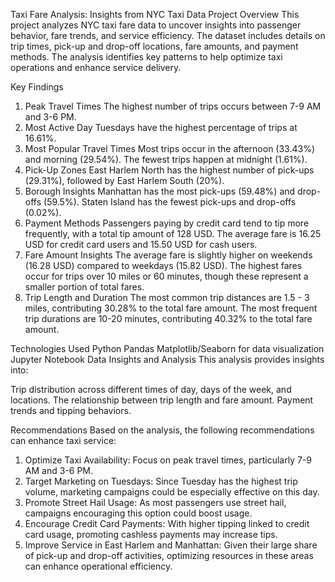 Taxi Fare Analysis: Insights from NYC Taxi Data
Project Overview
This project analyzes NYC taxi fare data to uncover insights into passenger behavior, fare trends, and service efficiency. The dataset includes details on trip times, pick-up and drop-off locations, fare amounts, and payment methods. The analysis identifies key patterns to help optimize taxi operations and enhance service delivery.

Key Findings
1. Peak Travel Times
The highest number of trips occurs between 7-9 AM and 3-6 PM.
2. Most Active Day
Tuesdays have the highest percentage of trips at 16.61%.
3. Most Popular Travel Times
Most trips occur in the afternoon (33.43%) and morning (29.54%).
The fewest trips happen at midnight (1.61%).
4. Pick-Up Zones
East Harlem North has the highest number of pick-ups (29.31%), followed by East Harlem South (20%).
5. Borough Insights
Manhattan has the most pick-ups (59.48%) and drop-offs (59.5%).
Staten Island has the fewest pick-ups and drop-offs (0.02%).
6. Payment Methods
Passengers paying by credit card tend to tip more frequently, with a total tip amount of 128 USD.
The average fare is 16.25 USD for credit card users and 15.50 USD for cash users.
7. Fare Amount Insights
The average fare is slightly higher on weekends (16.28 USD) compared to weekdays (15.82 USD).
The highest fares occur for trips over 10 miles or 60 minutes, though these represent a smaller portion of total fares.
8. Trip Length and Duration
The most common trip distances are 1.5 - 3 miles, contributing 30.28% to the total fare amount.
The most frequent trip durations are 10-20 minutes, contributing 40.32% to the total fare amount.

Technologies Used
Python
Pandas
Matplotlib/Seaborn for data visualization
Jupyter Notebook
Data Insights and Analysis
This analysis provides insights into:

Trip distribution across different times of day, days of the week, and locations.
The relationship between trip length and fare amount.
Payment trends and tipping behaviors.

Recommendations
Based on the analysis, the following recommendations can enhance taxi service:

1. Optimize Taxi Availability: Focus on peak travel times, particularly 7-9 AM and 3-6 PM.
2. Target Marketing on Tuesdays: Since Tuesday has the highest trip volume, marketing campaigns could be especially effective on this day.
3. Promote Street Hail Usage: As most passengers use street hail, campaigns encouraging this option could boost usage.
4. Encourage Credit Card Payments: With higher tipping linked to credit card usage, promoting cashless payments may increase tips.
5. Improve Service in East Harlem and Manhattan: Given their large share of pick-up and drop-off activities, optimizing resources in these areas can enhance operational efficiency.
